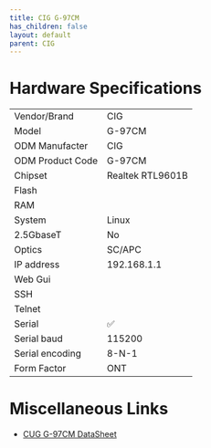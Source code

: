 ```yaml
---
title: CIG G-97CM
has_children: false
layout: default
parent: CIG
---
```


# Hardware Specifications

|                  |                  |
| ---------------- | ---------------- |
| Vendor/Brand     | CIG              |
| Model            | G-97CM           |
| ODM Manufacter   | CIG              |
| ODM Product Code | G-97CM           |
| Chipset          | Realtek RTL9601B |
| Flash            |                  |
| RAM              |                  |
| System           | Linux            |
| 2.5GbaseT        | No               |
| Optics           | SC/APC           |
| IP address       | 192.168.1.1      |
| Web Gui          |                  |
| SSH              |                  |
| Telnet           |                  |
| Serial           | ✅               |
| Serial baud      | 115200           |
| Serial encoding  | 8-N-1            |
| Form Factor      | ONT              |

# Miscellaneous Links

- [CUG G-97CM DataSheet](https://www.cigtech.com/wp-content/uploads/2018/02/G-97CM_DataSheet_V3.pdf)






